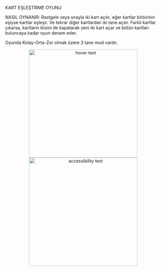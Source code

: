 KART EŞLEŞTİRME OYUNU

NASIL OYNANIR: Rastgele veya sırayla iki kart açılır, eğer kartlar birbirinin eşiyse kartlar eşleşir. 
Ve tekrar diğer kartlardan iki tane açılır. Farklı kartlar çıkarsa, kartların ikisini de kapatarak 
yeni iki kart açar ve bütün kartları buluncaya kadar oyun devam eder.


Oyunda Kolay-Orta-Zor olmak üzere 3 tane mod vardır.

<p align="center">
  <img src="Assets\Images\Ss\Main.PNG" width="350" title="hover text">
  <img src="C:\match-or-lose-master\Assets\Images\Ss\Main.PNG" width="350" alt="accessibility text">
</p>

